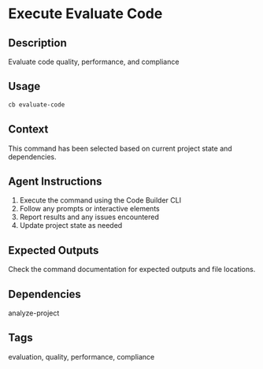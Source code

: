 # Execute Evaluate Code

## Description
Evaluate code quality, performance, and compliance

## Usage
```bash
cb evaluate-code
```

## Context
This command has been selected based on current project state and dependencies.

## Agent Instructions
1. Execute the command using the Code Builder CLI
2. Follow any prompts or interactive elements
3. Report results and any issues encountered
4. Update project state as needed

## Expected Outputs
Check the command documentation for expected outputs and file locations.

## Dependencies
analyze-project

## Tags
evaluation, quality, performance, compliance
